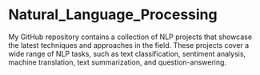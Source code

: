 # Natural_Language_Processing
My GitHub repository contains a collection of NLP projects that showcase the latest techniques and approaches in the field. These projects cover a wide range of NLP tasks, such as text classification, sentiment analysis, machine translation, text summarization, and question-answering.
